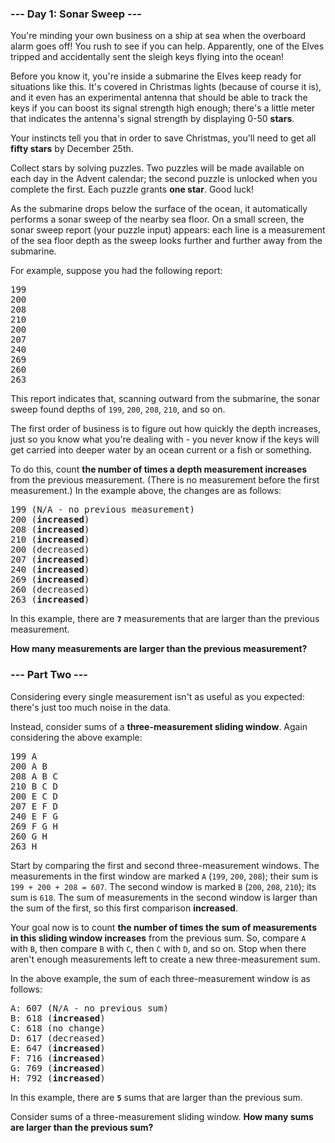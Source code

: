 ### --- Day 1: Sonar Sweep ---

You're minding your own business on a ship at sea when the overboard alarm goes off! You rush to see
if you can help. Apparently, one of the Elves tripped and accidentally sent the sleigh keys flying
into the ocean!

Before you know it, you're inside a submarine the Elves keep ready for situations like this. It's
covered in Christmas lights (because of course it is), and it even has an experimental antenna that
should be able to track the keys if you can boost its signal strength high enough; there's a little
meter that indicates the antenna's signal strength by displaying 0-50 <b>stars</b>.

Your instincts tell you that in order to save Christmas, you'll need to get all <b>fifty stars</b>
by December 25th.

Collect stars by solving puzzles. Two puzzles will be made available on each day in the Advent
calendar; the second puzzle is unlocked when you complete the first. Each puzzle grants <b>one
star</b>. Good luck!

As the submarine drops below the surface of the ocean, it automatically performs a sonar sweep of
the nearby sea floor. On a small screen, the sonar sweep report (your puzzle input) appears: each
line is a measurement of the sea floor depth as the sweep looks further and further away from the
submarine.

For example, suppose you had the following report:

<pre>
199
200
208
210
200
207
240
269
260
263
</pre>

This report indicates that, scanning outward from the submarine, the sonar sweep found depths of
<code>199</code>, <code>200</code>, <code>208</code>, <code>210</code>, and so on.

The first order of business is to figure out how quickly the depth increases, just so you know what
you're dealing with - you never know if the keys will get carried into deeper water by an ocean
current or a fish or something.

To do this, count <b>the number of times a depth measurement increases</b> from the previous
measurement. (There is no measurement before the first measurement.) In the example above, the
changes are as follows:

<pre>
199 (N/A - no previous measurement)
200 (<b>increased</b>)
208 (<b>increased</b>)
210 (<b>increased</b>)
200 (decreased)
207 (<b>increased</b>)
240 (<b>increased</b>)
269 (<b>increased</b>)
260 (decreased)
263 (<b>increased</b>)
</pre>

In this example, there are <b><code>7</code></b> measurements that are larger than the previous
measurement.

<b>How many measurements are larger than the previous measurement?</b>

### --- Part Two ---

Considering every single measurement isn't as useful as you expected: there's just too much noise in
the data.

Instead, consider sums of a <b>three-measurement sliding window</b>. Again considering the above
example:

<pre>
199 A      
200 A B    
208 A B C  
210 B C D
200 E C D
207 E F D
240 E F G  
269 F G H
260 G H
263 H
</pre>

Start by comparing the first and second three-measurement windows. The measurements in the first
window are marked <code>A</code> (<code>199</code>, <code>200</code>, <code>208</code>); their sum
is <code>199 + 200 + 208 = 607</code>. The second window is marked <code>B</code> (<code>200</code>,
<code>208</code>, <code>210</code>); its sum is <code>618</code>. The sum of measurements in the
second window is larger than the sum of the first, so this first comparison <b>increased</b>.

Your goal now is to count <b>the number of times the sum of measurements in this sliding window
increases</b> from the previous sum. So, compare <code>A</code> with <code>B</code>, then compare
<code>B</code> with <code>C</code>, then <code>C</code> with <code>D</code>, and so on. Stop when
there aren't enough measurements left to create a new three-measurement sum.

In the above example, the sum of each three-measurement window is as follows:

<pre>
A: 607 (N/A - no previous sum)
B: 618 (<b>increased</b>)
C: 618 (no change)
D: 617 (decreased)
E: 647 (<b>increased</b>)
F: 716 (<b>increased</b>)
G: 769 (<b>increased</b>)
H: 792 (<b>increased</b>)
</pre>

In this example, there are <b><code>5</code></b> sums that are larger than the previous sum.

Consider sums of a three-measurement sliding window. <b>How many sums are larger than the previous
sum?</b>